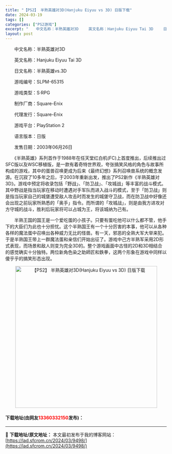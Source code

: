 ```yaml
---
title: "【PS2】 半熟英雄对3D(Hanjuku Eiyuu vs 3D) 日版下载"
date: 2024-03-19
tags: []
categories: ["PS2游戏"]
excerpt: "　　中文名称：半熟英雄对3D 　　英文名称：Hanjuku Eiyuu Tai 3D 　　日文名称：半熟英雄vs.3D 　　游戏编号：SLPM-65315 　　游戏类型：S&middot;RPG 　　制作厂商：Square-Enix 　　代理发行：Square-Enix 　　游戏平台：PlaySta&hellip;"
layout: post
---
```


 <p>　　中文名称：半熟英雄对3D</p> <p>　　英文名称：Hanjuku Eiyuu Tai 3D</p> <p>　　日文名称：半熟英雄vs.3D</p> <p>　　游戏编号：SLPM-65315</p> <p>　　游戏类型：S&middot;RPG</p> <p>　　制作厂商：Square-Enix</p> <p>　　代理发行：Square-Enix</p> <p>　　游戏平台：PlayStation 2</p> <p>　　语言版本：日版</p> <p>　　发售日期：2003年06月26日</p> <p>　　《半熟英雄》系列首作于1988年在任天堂红白机(FC)上首度推出，后续推出过SFC版以及WSC移植版，是一款有着奇特世界观，夸张搞笑风格的角色与故事所构成的游戏，其中的蛋兽召唤更成为后来《最终幻想》系列召唤兽系统的概念发源。在沉寂了10多年之后，于2003年重新出发，推出了PS2新作《半熟英雄对3D》。游戏中预定将收录包括「野战」、「防卫战」、「攻城战」等丰富的战斗模式。其中野战是指当玩家在移动时遭遇对手军队而进入战斗的模式，至于「防卫战」则是指当玩家自己的城堡遭受敌人攻击时而发生的城堡守卫战，而在防卫战中好像还会出现之前玩家所熟悉的「奥手」指令。而所谓的「攻城战」，则是由我方进攻对方守城的战斗，胜利后玩家将可以占城为王，将该城纳为己有。</p> <p>　　半熟王国的国王是一个爱吃蛋的小孩子。只要有蛋吃他可以什么都不管，他手下的大臣们为此也十分担忧。这个半熟国王有一个十分厉害的本事，他可以从各种各样的魔法蛋中召唤出各种威力无比的怪兽。有一天，邪恶的全熟大军大举来犯。于是半熟国王带上一群魔法蛋和亲信们开始出征了。游戏中己方半熟军采用2D形式表现，而场景和敌人则变为完全3D的。整个游戏画面中古怪的2D和3D相结合的感觉确实十分独特。两位新角色染之助師匠和鉄拳，这两个形象在游戏中同样以傻乎乎的搞笑形态出现。</p> <p align="center"><img align="" border="0" src="https://lad.sfcrom.cn/wp-content/uploads/2024/03/20240319_65f997c13f09d.jpg" width="443" alt="【PS2】 半熟英雄对3D(Hanjuku Eiyuu vs 3D) 日版下载" /></p> <p><h4>下载地址(由网友<font color="red">13360332150</font>发布)：</h4></p> 

---
📖 **下载地址/原文地址：** 本文最初发布于我的博客网站：[https://lad.sfcrom.cn/2024/03/9498/](https://lad.sfcrom.cn/2024/03/9498/)
